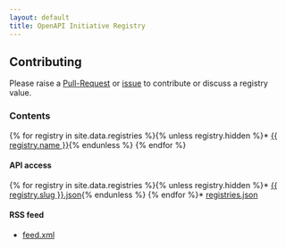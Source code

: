 ```yaml
---
layout: default
title: OpenAPI Initiative Registry
---
```


## Contributing

Please raise a [Pull-Request]() or [issue]() to contribute or discuss a registry value.

### Contents

{% for registry in site.data.registries %}{% unless registry.hidden %}* <a href="/registries/{{ registry.slug }}/index.html">{{ registry.name }}</a>{% endunless %}
{% endfor %}

#### API access

{% for registry in site.data.registries %}{% unless registry.hidden %}* <a href="/api/{{ registry.slug }}.json">{{ registry.slug }}.json</a>{% endunless %}
{% endfor %}* [registries.json](/api/registries.json)

#### RSS feed

* [feed.xml](/rss/feed.xml)

